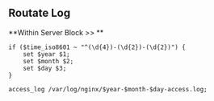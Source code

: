## Routate Log

**Within Server Block >> **

```
if ($time_iso8601 ~ "^(\d{4})-(\d{2})-(\d{2})") {
	set $year $1;
	set $month $2;
	set $day $3;
}

access_log /var/log/nginx/$year-$month-$day-access.log;
```
